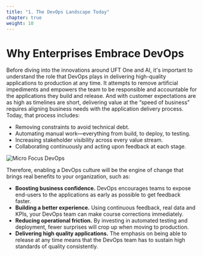 ```yaml
---
title: "1. The DevOps Landscape Today"
chapter: true
weight: 10
---
```


# Why Enterprises Embrace DevOps
Before diving into the innovations around UFT One and AI, it's important to understand the role that DevOps plays in delivering high-quality applications to production at any time. It attempts to remove artificial impediments and empowers the team to be responsible and accountable for the applications they build and release. And with customer expectations are as high as timelines are short, delivering value at the “speed of business” requires aligning business needs with the application delivery process. Today, that process includes:

- Removing constraints to avoid technical debt.
- Automating manual work—everything from build, to deploy, to testing.
- Increasing stakeholder visibility across every value stream.
- Collaborating continuously and acting upon feedback at each stage.

![Micro Focus DevOps](/images/010_introduction/mf-devops.png)

Therefore, enabling a DevOps culture will be the engine of change that brings real benefits to your organization, such as:

- **Boosting business confidence.** DevOps encourages teams to expose end-users to the applications as early as possible to get feedback faster.
- **Building a better experience.** Using continuous feedback, real data and KPIs, your DevOps team can make course corrections immediately.
- **Reducing operational friction.** By investing in automated testing and deployment, fewer surprises will crop up when moving to production.
- **Delivering high quality applications.** The emphasis on being able to release at any time means that the DevOps team has to sustain high standards of quality consistently.

